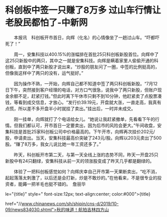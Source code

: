 # 科创板中签一只赚了8万多 过山车行情让老股民都怕了-中新网

　　本报讯　科创板开市首日，向辉（化名）的心情像坐了一趟过山车。“吓都吓死了！”

　　周一，安集科技以400.15%的涨幅排在首批25只科创板新股首位。向辉中了这25只新股中的两只，其中之一就是安集科技。向辉是瞒着家里人偷偷开通的科创板，直到中了两只新股才说出来，“炒股的朋友问了一圈，中签的比例挺高的，但像我这样中了两只的没有，运气挺好。”

　　因为操作不熟，一开始，向辉自己都不知道中签了两只科创板新股。“7月12日下午，突然接到客户经理的电话，对方口气很急，说我中了两只新股，但账户现金余额不足，赶紧打钱。”但此时离下午休市只剩不到10分钟，他赶紧卖了点股票凑钱，等看到成交信息，才放心。“发行价39.19元，开盘就大涨，一直走高，我真有点慌，所以差不多开盘半小时就挂了卖出。”挂出后，一时并未成交。

　　刚一挂单，向辉就打了个电话给女儿。“她说让我赶紧撤单，先看看下午的行情。但我们都认可，开市首日一定要卖出，因为后市的风险会更大。”午间收盘，安集科技是首批25家科创板公司中价格最高的。下午开市，向辉再次挂价202元/股，申请卖出。当天，安集科技最高价突破了243元/股。向辉以203元卖出了500股。“赚了8万多，我女儿说比她一年工资还多了。”

　　昨天，科创板开市第二天，与第一天全线上涨的态势不同，昨天一开盘25只新股中有24只翻绿，安集科技从前一天的领涨股变成了昨天几乎都是翻绿的。

　　体验了一把科创板感觉如何？向辉庆幸自己开市第一天果断卖出，“吃不消，起起落落太刺激了，以后还是会打新，炒是不敢炒的。”在他看来，不是很专业的投资者，能薅一把羊毛也挺不错的。　詹丽华 

le="{title}" style=" font-size:12px; text-align:center; color:#000">{title}

href="//www.chinanews.com/sh/shipin/cns-d/2019/10-09/news834030.shtml">秋的味道！航拍吉林四方山

